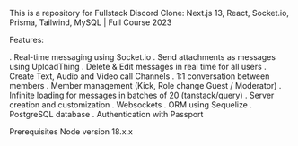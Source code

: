This is a repository for Fullstack Discord Clone: Next.js 13, React, Socket.io, Prisma, Tailwind, MySQL | Full Course 2023

Features:

. Real-time messaging using Socket.io
. Send attachments as messages using UploadThing
. Delete & Edit messages in real time for all users
. Create Text, Audio and Video call Channels
. 1:1 conversation between members
. Member management (Kick, Role change Guest / Moderator)
. Infinite loading for messages in batches of 20 (tanstack/query)
. Server creation and customization
. Websockets
. ORM using Sequelize
. PostgreSQL database
. Authentication with Passport

Prerequisites
Node version 18.x.x
